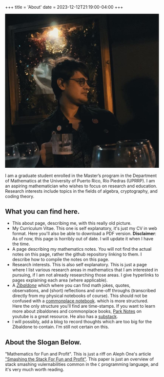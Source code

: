 +++
title = 'About'
date = 2023-12-12T21:19:00-04:00
+++

![Image Alt](/images/328094760_712322237220696_3987738320480535270_n.jpg)

I am a graduate student enrolled in the Master’s program in the Department of
Mathematics at the University of Puerto Rico, Río Piedras (UPRRP). I am an
aspiring mathematician who wishes to focus on research and education. Research
interests include topics in the fields of algebra, cryptography, and coding
theory.

## What you can find here.
- This about page, describing me, with this really old picture.
- My Curriculum Vitae. This one is self explanatory, it's just my CV
  in web format. Here you'll also be able to download a PDF version.
  **Disclaimer**: As of now, this page is horribly out of date. I will
  update it when I have the time.
- A page describing my mathematics notes. You will not find the
  actual notes on this page, rather the github repository linking to
  them. I describe how to compile the notes on this page.
- Research interests. This is also self explanatory. This is just a
  page where I list various research areas in mathematics that I am
  interested in pursuing, if I am not already researching those areas.
  I give hyperlinks to pages explaining each area (where applicable).
- A [_Zibaldone_](https://www.ivanseymus.com/on-keeping-a-zibaldone-commonplace-book/)
which where you can find math jokes, quotes, observations, and
(short) reflections and one-off throughs (transcribed directly from my
physical notebooks of course). This should not be confused with a
[commonplace notebook](https://imperfectjournaling.com/commonplace-book/).
which is more structured. Here the only structure you'll find are
time-stamps. If you want to learn more about zibaldones and commonplace books,
[Park Notes](https://www.youtube.com/@ParkerNotes) on youtube is a great resource.
He also has a [substack](https://parknotes.substack.com/).
- I will possibly, add a blog to record thoughts which are too big for
  the Zibaldone to contain. I'm still not certain on this.

## About the Slogan Below.

"Mathematics for Fun and Profit". This is just a riff on Aleph One's
article ["Smashing the Stack For Fun and Profit"](https://inst.eecs.berkeley.edu/~cs161/fa08/papers/stack_smashing.pdf).
This paper is just an overview of stack smashing vulernabilities common in the `C` programming language, and it's very much worth reading.

